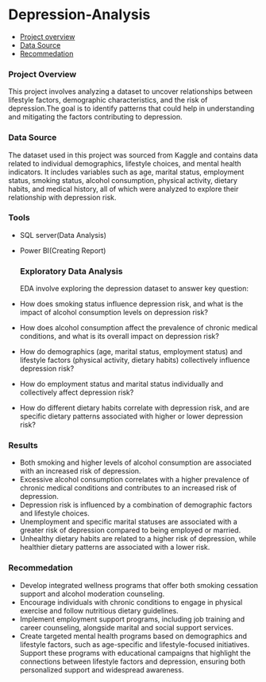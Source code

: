 # Depression-Analysis

- [Project overview](#project-overview)
- [Data Source](#data-source)
- [Recommedation](#recommedation)

### Project Overview

This project involves analyzing a dataset to uncover relationships between lifestyle factors, demographic characteristics, and the risk of depression.The goal is to identify patterns that could help in understanding and mitigating the factors contributing to depression.

### Data Source

The dataset used in this project was sourced from Kaggle and contains  data related to individual demographics, lifestyle choices, and mental health indicators. It includes variables such as age, marital status, employment status, smoking status, alcohol consumption, physical activity, dietary habits, and medical history, all of which were analyzed to explore their relationship with depression risk.

### Tools

- SQL server(Data Analysis)
- Power BI(Creating Report)

  ### Exploratory Data Analysis
  EDA involve exploring the depression dataset to answer key question:
  
- How does smoking status influence depression risk, and what is the impact of alcohol consumption levels on depression risk?
- How does alcohol consumption affect the prevalence of chronic medical conditions, and what is its overall impact on depression risk?
- How do demographics (age, marital status, employment status) and lifestyle factors (physical activity, dietary habits) collectively influence depression risk?
-  How do employment status and marital status individually and collectively affect depression risk?
-  How do different dietary habits correlate with depression risk, and are specific dietary patterns associated with higher or lower depression risk?

  ### Results

  - Both smoking and higher levels of alcohol consumption are associated with an increased risk of depression.
- Excessive alcohol consumption correlates with a higher prevalence of chronic medical conditions and contributes to an increased risk of depression.
-  Depression risk is influenced by a combination of demographic factors and lifestyle choices.
- Unemployment and specific marital statuses are associated with a greater risk of depression compared to being employed or married.
- Unhealthy dietary habits are related to a higher risk of depression, while healthier dietary patterns are associated with a lower risk.

### Recommedation

- Develop integrated wellness programs that offer both smoking cessation support and alcohol moderation counseling.
- Encourage individuals with chronic conditions to engage in physical exercise and follow nutritious dietary guidelines.
- Implement employment support programs, including job training and career counseling, alongside marital and social support services.
- Create targeted mental health programs based on demographics and lifestyle factors, such as age-specific and lifestyle-focused initiatives. Support these programs with educational campaigns that highlight the connections between lifestyle factors and depression, ensuring both personalized support and widespread awareness.
